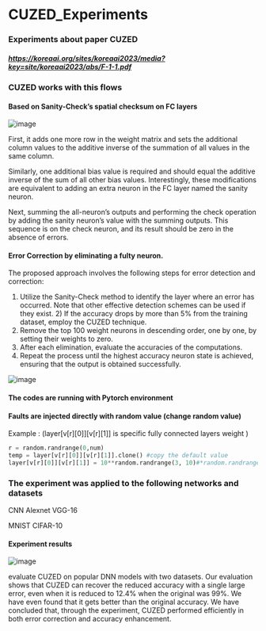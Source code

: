 



# CUZED_Experiments
### Experiments about paper CUZED
##### https://koreaai.org/sites/koreaai2023/media?key=site/koreaai2023/abs/F-1-1.pdf


### CUZED works with this flows 
#### Based on Sanity-Check’s spatial checksum on FC layers
![image](https://github.com/YYebon/CUZED_Experiments/assets/148024646/8f697b0a-7da3-4d7d-a817-756b48e7b0ee)

First, it adds one more row in the weight matrix and sets the additional column values to the additive inverse of the summation of all values in the same column. 

Similarly, one additional bias value is required and should equal the additive inverse of the sum of all other bias values. Interestingly, these modifications are equivalent to adding an extra neuron in the FC layer named the sanity neuron. 

Next, summing the all-neuron’s outputs and performing the check operation by adding the sanity neuron’s value with the summing outputs. This sequence is on the check neuron, and its result should be zero in the absence of errors.

#### Error Correction by eliminating a fulty neuron.
The proposed approach involves the following steps for error detection and correction: 
1) Utilize the Sanity-Check method to identify the layer where an error has occurred. Note that other effective detection schemes can be used if they exist. 2) If the accuracy drops by more than 5% from the training dataset, employ the CUZED technique. 
3) Remove the top 100 weight neurons in descending order, one by one, by setting their weights to zero. 
4) After each elimination, evaluate the accuracies of the computations. 
5) Repeat the process until the highest accuracy neuron state is achieved, ensuring that the output is obtained successfully.

![image](https://github.com/YYebon/CUZED_Experiments/assets/148024646/8db4c4f8-eb29-41cc-b7e8-0bb27217693c)
#### The codes are running with Pytorch environment

#### Faults are injected directly with random value (change random value)
Example : 
(layer[v[r][0]][v[r][1]] is specific fully connected layers weight )
```python
r = random.randrange(0,num)
temp = layer[v[r][0]][v[r][1]].clone() #copy the default value
layer[v[r][0]][v[r][1]] = 10**random.randrange(3, 10)#*random.randrange(10,20) insert random weight value in random neruon which located in specific layer(fc1)
```
### The experiment was applied to the following networks and datasets
CNN
Alexnet
VGG-16
	
MNIST
CIFAR-10

#### Experiment results

![image](https://github.com/YYebon/CUZED_Experiments/assets/148024646/170d0673-7268-4954-9bb1-ecbea425fed7)

evaluate CUZED on popular DNN models with two datasets. Our evaluation shows that CUZED can recover the reduced accuracy with a single large error, even when it is reduced to 12.4% when the original was 99%. We have even found that it gets better than the original accuracy. We have concluded that, through the experiment, CUZED performed efficiently in both error correction and accuracy enhancement.

